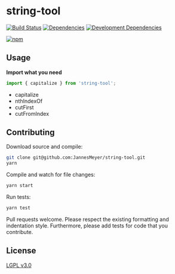 # string-tool

[![Build Status](https://travis-ci.org/JannesMeyer/string-tool.svg?branch=master)](https://travis-ci.org/JannesMeyer/string-tool)
[![Dependencies](https://david-dm.org/JannesMeyer/string-tool.svg)](https://david-dm.org/JannesMeyer/string-tool)
[![Development Dependencies](https://david-dm.org/JannesMeyer/string-tool/dev-status.svg)](https://david-dm.org/JannesMeyer/string-tool#info=devDependencies)

[![npm](https://nodei.co/npm/string-tool.png?compact=true)](https://www.npmjs.com/package/string-tool)

## Usage

**Import what you need**

```js
import { capitalize } from 'string-tool';
```

- capitalize
- nthIndexOf
- cutFirst
- cutFromIndex

## Contributing

Download source and compile:

```sh
git clone git@github.com:JannesMeyer/string-tool.git
yarn
```

Compile and watch for file changes:

```sh
yarn start
```

Run tests:

```sh
yarn test
```

Pull requests welcome. Please respect the existing formatting and indentation style. Furthermore, please add tests for code that you contribute.

## License

[LGPL v3.0](https://www.gnu.org/licenses/lgpl-3.0.en.html)